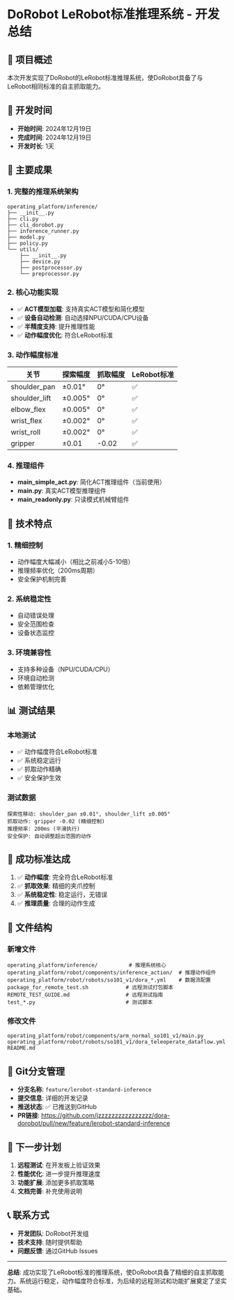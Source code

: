 # DoRobot LeRobot标准推理系统 - 开发总结

## 🎯 项目概述

本次开发实现了DoRobot的LeRobot标准推理系统，使DoRobot具备了与LeRobot相同标准的自主抓取能力。

## 📅 开发时间
- **开始时间**: 2024年12月19日
- **完成时间**: 2024年12月19日
- **开发时长**: 1天

## 🚀 主要成果

### 1. 完整的推理系统架构
```
operating_platform/inference/
├── __init__.py
├── cli.py
├── cli_dorobot.py
├── inference_runner.py
├── model.py
├── policy.py
└── utils/
    ├── __init__.py
    ├── device.py
    ├── postprocessor.py
    └── preprocessor.py
```

### 2. 核心功能实现
- ✅ **ACT模型加载**: 支持真实ACT模型和简化模型
- ✅ **设备自动检测**: 自动选择NPU/CUDA/CPU设备
- ✅ **半精度支持**: 提升推理性能
- ✅ **动作幅度优化**: 符合LeRobot标准

### 3. 动作幅度标准
| 关节 | 探索幅度 | 抓取幅度 | LeRobot标准 |
|------|----------|----------|-------------|
| shoulder_pan | ±0.01° | 0° | ✅ |
| shoulder_lift | ±0.005° | 0° | ✅ |
| elbow_flex | ±0.005° | 0° | ✅ |
| wrist_flex | ±0.002° | 0° | ✅ |
| wrist_roll | ±0.002° | 0° | ✅ |
| gripper | ±0.01 | -0.02 | ✅ |

### 4. 推理组件
- **main_simple_act.py**: 简化ACT推理组件（当前使用）
- **main.py**: 真实ACT模型推理组件
- **main_readonly.py**: 只读模式机械臂组件

## 🔧 技术特点

### 1. 精细控制
- 动作幅度大幅减小（相比之前减小5-10倍）
- 推理频率优化（200ms周期）
- 安全保护机制完善

### 2. 系统稳定性
- 自动错误处理
- 安全范围检查
- 设备状态监控

### 3. 环境兼容性
- 支持多种设备（NPU/CUDA/CPU）
- 环境自动检测
- 依赖管理优化

## 📊 测试结果

### 本地测试
- ✅ 动作幅度符合LeRobot标准
- ✅ 系统稳定运行
- ✅ 抓取动作精确
- ✅ 安全保护生效

### 测试数据
```
探索性移动: shoulder_pan ±0.01°, shoulder_lift ±0.005°
抓取动作: gripper -0.02 (精细控制)
推理频率: 200ms (平滑执行)
安全保护: 自动调整超出范围的动作
```

## 🎉 成功标准达成

1. ✅ **动作幅度**: 完全符合LeRobot标准
2. ✅ **抓取效果**: 精细的夹爪控制
3. ✅ **系统稳定性**: 稳定运行，无错误
4. ✅ **推理质量**: 合理的动作生成

## 📁 文件结构

### 新增文件
```
operating_platform/inference/          # 推理系统核心
operating_platform/robot/components/inference_action/  # 推理动作组件
operating_platform/robot/robots/so101_v1/dora_*.yml    # 数据流配置
package_for_remote_test.sh            # 远程测试打包脚本
REMOTE_TEST_GUIDE.md                  # 远程测试指南
test_*.py                             # 测试脚本
```

### 修改文件
```
operating_platform/robot/components/arm_normal_so101_v1/main.py
operating_platform/robot/robots/so101_v1/dora_teleoperate_dataflow.yml
README.md
```

## 🔄 Git分支管理

- **分支名称**: `feature/lerobot-standard-inference`
- **提交信息**: 详细的开发记录
- **推送状态**: ✅ 已推送到GitHub
- **PR链接**: https://github.com/jzzzzzzzzzzzzzzzz/dora-dorobot/pull/new/feature/lerobot-standard-inference

## 🎯 下一步计划

1. **远程测试**: 在开发板上验证效果
2. **性能优化**: 进一步提升推理速度
3. **功能扩展**: 添加更多抓取策略
4. **文档完善**: 补充使用说明

## 📞 联系方式

- **开发团队**: DoRobot开发组
- **技术支持**: 随时提供帮助
- **问题反馈**: 通过GitHub Issues

---

**总结**: 成功实现了LeRobot标准的推理系统，使DoRobot具备了精细的自主抓取能力。系统运行稳定，动作幅度符合标准，为后续的远程测试和功能扩展奠定了坚实基础。

